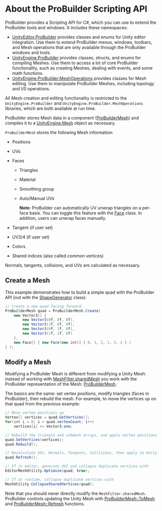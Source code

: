 # About the ProBuilder Scripting API

ProBuilder provides a Scripting API for C#, which you can use to extend the ProBuilder tools and windows. It includes these namespaces:

- [UnityEditor.ProBuilder](xref:UnityEditor.ProBuilder) provides classes and enums for Unity editor integration. Use them to extend ProBuilder menus, windows, toolbars, and Mesh operations that are only available through the ProBuilder windows and tools.
- [UnityEngine.ProBuilder](xref:UnityEngine.ProBuilder) provides classes, structs, and enums for compiling Meshes. Use them to access a lot of core ProBuilder functionality, such as creating Meshes, dealing with events, and some math functions.
- [UnityEngine.ProBuilder.MeshOperations](xref:UnityEngine.ProBuilder.MeshOperations) provides classes for Mesh editing. Use them to manipulate ProBuilder Meshes, including topology and I/0 operations.

All Mesh creation and editing functionality is restricted to the `UnityEngine.ProBuilder` and
`UnityEngine.ProBuilder.MeshOperations` libraries, which are both available at run time.

ProBuilder stores Mesh data in a component ([ProBuilderMesh](xref:UnityEngine.ProBuilder.ProBuilderMesh)) and compiles it to a
[UnityEngine.Mesh](https://docs.unity3d.com/ScriptReference/Mesh.html) object as necessary.

`ProBuilderMesh` stores the following Mesh information:

- Positions
- UVs
- Faces
  - Triangles
  - Material
  - Smoothing group
  - Auto/Manual UVs

    **Note:** ProBuilder can automatically UV unwrap triangles on a per-face basis. You can toggle this feature with the [Face](xref:UnityEngine.ProBuilder.Face) class. In addition, users can unwrap faces manually.

- Tangent (if user set)
- UV3/4 (if user set)
- Colors
- Shared indices (also called common vertices)

Normals, tangents, collisions, and UVs are calculated as necessary.

## Create a Mesh

This example demonstrates how to build a simple quad with the ProBuilder API (not with the [ShapeGenerator](xref:UnityEngine.ProBuilder.ShapeGenerator) class):

```c#
// Create a new quad facing forward.
ProBuilderMesh quad = ProBuilderMesh.Create(
    new Vector3[] {
        new Vector3(0f, 0f, 0f),
        new Vector3(1f, 0f, 0f),
        new Vector3(0f, 1f, 0f),
        new Vector3(1f, 1f, 0f)
    },
	new Face[] { new Face(new int[] { 0, 1, 2, 1, 3, 2 } )
} );
```



## Modify a Mesh

Modifying a ProBuilder Mesh is different from modifying a Unity Mesh: instead of working with [MeshFilter.sharedMesh](https://docs.unity3d.com/ScriptReference/MeshFilter-sharedMesh.html) you work with the ProBuilder representation of the Mesh: [ProBuilderMesh](xref:UnityEngine.ProBuilder.ProBuilderMesh).

The basics are the same: set vertex positions, modify triangles (faces in ProBuilder), then rebuild the mesh. For example, to move the vertices up on that quad from the previous example:

```c#
// Move vertex positions up
Vertex[] vertices = quad.GetVertices();
for(int i = 0; i < quad.vertexCount; i++)
	vertices[i] += Vector3.one;

// Rebuild the triangle and submesh arrays, and apply vertex positions & submeshes to `MeshFilter.sharedMesh`
quad.SetVertices(vertices);
quad.Rebuild();

// Recalculate UVs, Normals, Tangents, Collisions, then apply to Unity Mesh.
quad.Refresh();

// If in editor, generate UV2 and collapse duplicate vertices with
EditorMeshUtility.Optimize(quad, true);

// If at runtime, collapse duplicate vertices with
MeshUtility.CollapseSharedVertices(quad);
```

Note that you should never directly modify the `MeshFilter.sharedMesh`. ProBuilder controls updating the Unity Mesh with [ProBuilderMesh::ToMesh](xref:UnityEngine.ProBuilder.ProBuilderMesh.ToMesh(UnityEngine.MeshTopology)) and [ProBuilderMesh::Refresh](xref:UnityEngine.ProBuilder.ProBuilderMesh.Refresh(UnityEngine.ProBuilder.RefreshMask)) functions.
